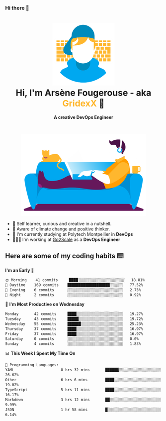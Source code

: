 ### Hi there 👋

<!--
**GridexX/gridexx** is a ✨ _special_ ✨ repository because its `README.md` (this file) appears on your GitHub profile.

Here are some ideas to get you started:

- 🔭 I’m currently working on ...
- 🌱 I’m currently learning ...
- 👯 I’m looking to collaborate on ...
- 🤔 I’m looking for help with ...
- 💬 Ask me about ...
- 📫 How to reach me: ...
- 😄 Pronouns: ...
- ⚡ Fun fact: ...
-->


<!-- Header -->
<h1 align="center">
  <img src="./images/user_profile.png" width="200">
  <br>
  Hi, I'm Arsène Fougerouse - aka <span style="color:#ffb72e">GridexX</span> 👋
</h1>


<p align="center">
  <b>A creative DevOps Engineer </b>
</p>
<br/>
<p align="center">
  <img src="./images/man_couch.png" width="400">
</p>

- 🎨 Self learner, curious and creative in a nutshell. 
- 🌱 Aware of climate change and positive thinker.
- 📕 I'm currently studying at Polytech Montpellier in **DevOps**
- 👨🏻‍💻 I'm working at [Go2Scale](r2devops.io) as a **DevOps Engineer**


## Here are some of my coding habits ⌨️

<!-- Add a section about tech and Ops stack
  Like this one : https://github.com/Xanthus58#-tech-stack
-->
<!--START_SECTION:waka-->
**I'm an Early 🐤** 

```text
🌞 Morning    41 commits     ████░░░░░░░░░░░░░░░░░░░░░   18.81% 
🌆 Daytime    169 commits    ███████████████████░░░░░░   77.52% 
🌃 Evening    6 commits      ░░░░░░░░░░░░░░░░░░░░░░░░░   2.75% 
🌙 Night      2 commits      ░░░░░░░░░░░░░░░░░░░░░░░░░   0.92%

```
📅 **I'm Most Productive on Wednesday** 

```text
Monday       42 commits     ████░░░░░░░░░░░░░░░░░░░░░   19.27% 
Tuesday      43 commits     █████░░░░░░░░░░░░░░░░░░░░   19.72% 
Wednesday    55 commits     ██████░░░░░░░░░░░░░░░░░░░   25.23% 
Thursday     37 commits     ████░░░░░░░░░░░░░░░░░░░░░   16.97% 
Friday       37 commits     ████░░░░░░░░░░░░░░░░░░░░░   16.97% 
Saturday     0 commits      ░░░░░░░░░░░░░░░░░░░░░░░░░   0.0% 
Sunday       4 commits      ░░░░░░░░░░░░░░░░░░░░░░░░░   1.83%

```


📊 **This Week I Spent My Time On** 

```text
💬 Programming Languages: 
YAML                     8 hrs 32 mins       ██████░░░░░░░░░░░░░░░░░░░   26.62% 
Other                    6 hrs 6 mins        ████░░░░░░░░░░░░░░░░░░░░░   19.02% 
TypeScript               5 hrs 11 mins       ████░░░░░░░░░░░░░░░░░░░░░   16.17% 
Markdown                 3 hrs 12 mins       ██░░░░░░░░░░░░░░░░░░░░░░░   9.99% 
JSON                     1 hr 58 mins        █░░░░░░░░░░░░░░░░░░░░░░░░   6.14%

```


<!--END_SECTION:waka-->
